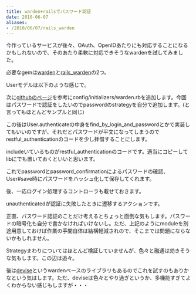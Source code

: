 ```yaml
---
title: warden+railsでパスワード認証
date: 2010-06-07
aliases:
- /2010/06/07/rails_warden
---
```

今作っているサービスが後々、OAuth、OpenIDあたりにも対応することになるかもしれないので、そのあたり柔軟に対応できそうなwardenを試してみました。

必要なgemは<a href="http://github.com/hassox/warden">warden</a>と<a href="http://github.com/hassox/rails_warden">rails_warden</a>の2つ。

Userモデルは以下のような感じで。
<script src="http://gist.github.com/428559.js?file=20100602075944_create_users.rb"></script>

次に<a href="http://github.com/hassox/rails_warden">githubのページ</a>を参考にconfig/initializers/warden.rbを追加します。今回はパスワードで認証をしたいのでpasswordのstrategyを自分で追加します。(と言ってもほとんどサンプルと同じ)

<script src="http://gist.github.com/428563.js?file=warden.rb"></script>

この後はUser.authenticateの中身をfind_by_login_and_passwordとかで実装してもいいのですが、それだとパスワードが平文になってしまうのでrestful_authenticationのコードを少し拝借することにします。

<script src="http://gist.github.com/428567.js?file=user.rb"></script>
includeいているものがrestful_authenticationのコードです。適当にコピーしてlibにでも置いておくといいと思います。

これでpasswordとpassword_confirmationによるパスワードの確認、User#save時にパスワードをハッシュ化して保存してくれます。

後、一応ログイン処理するコントローラも載せておきます。
<script src="http://gist.github.com/428569.js?file=sessions_controller.rb"></script>
unauthenticatedが認証に失敗したときに遷移するアクションです。

正直、パスワード認証のことだけ考えるとちょっと面倒な気もします。パスワードの暗号化も自分で書かなければいけないし。ただ、上記のようにmoduleを別途用意しておけば作業の手間自体は結構軽減されので、そこまでは問題にならないかもしれません。

Strategyまわりについてはほとんど検証していませんが、色々と融通は効きそうな気もします。この辺は追々。

後は<a href="http://github.com/plataformatec/devise">devise</a>というwardenベースのライブラリもあるのでこれを試すのもありかなという気はします。ただ、deviseは色々とやり過ぎというか、多機能すぎてよくわからない感じもしますが・・・